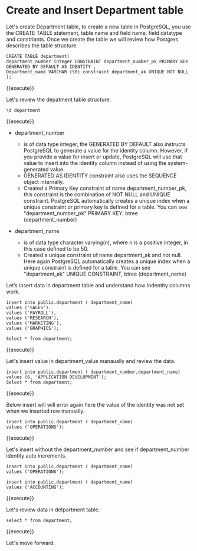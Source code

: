 # Create and Insert Department table

Let's create Department table, to create a new table in PostgreSQL, you use the CREATE TABLE statement, table name and field name, field datatype and constriants. Once we create the table we will review how Postgres describes the table structure.


```postgresql
CREATE TABLE department(
department_number integer CONSTRAINT department_number_pk PRIMARY KEY GENERATED BY DEFAULT AS IDENTITY ,
Department_name VARCHAR (50) constraint department_ak UNIQUE NOT NULL
);
``` 
{{execute}}

Let's review the depatment table structure.

```postgresql
\d department
``` 
{{execute}}

  - department_number    
      - is of data type integer, the GENERATED BY DEFAULT also instructs
        PostgreSQL to generate a value for the identity column. However,
        if you provide a value for insert or update, PostgreSQL will use
        that value to insert into the identity column instead of using
        the system-generated value.
      - GENERATED AS IDENTITY constraint also uses the SEQUENCE object
        internally.
      - Created a Primary Key constraint of name department_number_pk,
        this constraint is the combination of NOT NULL and UNIQUE
        constraint. PostgreSQL automatically creates a unique index when
        a unique constraint or primary key is defined for a table. You
        can see "department_number_pk" PRIMARY KEY, btree
        (department_number)
        
  - department_name    
      - is of data type character varying(n), where n is a positive
        integer, in this case defined to be 50.    
      - Created a unique constraint of name department_ak and not null.
        Here again PostgreSQL automatically creates a unique index when
        a unique constraint is defined for a table. You can see
        "department_ak" UNIQUE CONSTRAINT, btree (department_name)

  
Let’s insert data in department table and understand how Indentity columns work. 

```postgresql
insert into public.department ( department_name)
values ('SALES').
values ('PAYROLL'),
values ('RESEARCH'),
values ('MARKETING'),
values ('GRAPHICS');

Select * from department;
``` 
{{execute}}

Let's insert value in department_value manaually and review the data.

```postgresql
insert into public.department ( department_number,department_name)
values (6, 'APPLICATION DEVELOPMENT');
Select * from department;
``` 
{{execute}}

Below insert will will error again here the value of the identity was not set when we inserted row manually. 

```postgresql
insert into public.department ( department_name)
values ('OPERATIONS');
``` 
{{execute}}

Let's insert without the department_number and see if department_number identity auto increments.

```postgresql
insert into public.department ( department_name)
values ('OPERATIONS');

insert into public.department ( department_name)
values ('ACCOUNTING');
``` 
{{execute}}

Let's review data in detpartment table.

```postgresql
select * from department;
``` 
{{execute}}

Let's move forward.
